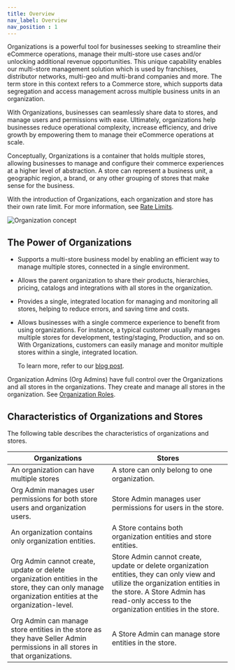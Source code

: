 ```yaml
---
title: Overview
nav_label: Overview
nav_position : 1
---
```


Organizations is a powerful tool for businesses seeking to streamline their eCommerce operations, manage their multi-store use cases and/or unlocking additional revenue opportunities. This unique capability enables our multi-store management solution which is used by franchises, distributor networks, multi-geo and multi-brand companies and more. The term store in this context refers to a Commerce store, which supports data segregation and access management across multiple business units in an organization.

With Organizations, businesses can seamlessly share data to stores, and manage users and permissions with ease. Ultimately, organizations help businesses reduce operational complexity, increase efficiency, and drive growth by empowering them to manage their eCommerce operations at scale.

Conceptually, Organizations is a container that holds multiple stores, allowing businesses to manage and configure their commerce experiences at a higher level of abstraction. A store can represent a business unit, a geographic region, a brand, or any other grouping of stores that make sense for the business.

With the introduction of Organizations, each organization and store has their own rate limit. For more information, see [Rate Limits](/guides/Getting%20Started/api-overview/rate-limits).

![Organization concept](/assets/org-concept.png)

## The Power of Organizations

- Supports a multi-store business model by enabling an efficient way to manage multiple stores, connected in a single environment.
- Allows the parent organization to share their products, hierarchies, pricing, catalogs and integrations with all stores in the organization.
- Provides a single, integrated location for managing and monitoring all stores, helping to reduce errors, and saving time and costs.
- Allows businesses with a single commerce experience to benefit from using organizations. For instance, a typical customer usually manages multiple stores for development, testing/staging, Production, and so on. With Organizations, customers can easily manage and monitor multiple stores within a single, integrated location.

    To learn more, refer to our [blog post](https://www.elasticpath.com/blog/introducing-organizations).

Organization Admins (Org Admins) have full control over the Organizations and all stores in the organizations. They create and manage all stores in the organization. See [Organization Roles](/docs/organizations/organization_authentication#organization-roles).

## Characteristics of Organizations and Stores

The following table describes the characteristics of organizations and stores.

| Organizations | Stores | 
| --------------- | -------- | 
| An organization can have multiple stores | A store can only belong to one organization. |
| Org Admin manages user permissions for both store users and organization users. | Store Admin manages user permissions for users in the store. |
| An organization contains only organization entities. | A Store contains both organization entities and store entities. |
| Org Admin cannot create, update or delete organization entities in the store, they can only manage organization entities at the organization-level. | Store Admin cannot create, update or delete organization entities, they can only view and utilize the organization entities in the store. A Store Admin has read-only access to the organization entities in the store. |
| Org Admin can manage store entities in the store as they have Seller Admin permissions in all stores in that organizations. | A Store Admin can manage store entities in the store. |




